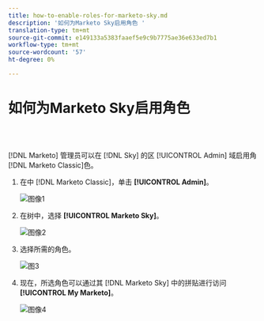 ```yaml
---
title: how-to-enable-roles-for-marketo-sky.md
description: '如何为Marketo Sky启用角色 '
translation-type: tm+mt
source-git-commit: e149133a5383faaef5e9c9b7775ae36e633ed7b1
workflow-type: tm+mt
source-wordcount: '57'
ht-degree: 0%

---
```



# 如何为Marketo Sky启用角色

<br> 

[!DNL Marketo] 管理员可以在 [!DNL Sky] 的区 [!UICONTROL Admin] 域启用角 [!DNL Marketo Classic]色。

1. 在中 [!DNL Marketo Classic]，单击 **[!UICONTROL Admin]**。

   ![图像1](/help/sky/assets/home/how-to-enable-roles-for-marketo-sky/how-to-enable-roles-for-marketo-sky-1.png)

1. 在树中，选择 **[!UICONTROL Marketo Sky]**。

   ![图像2](/help/sky/assets/home/how-to-enable-roles-for-marketo-sky/how-to-enable-roles-for-marketo-sky-2.png)

1. 选择所需的角色。

   ![图3](/help/sky/assets/home/how-to-enable-roles-for-marketo-sky/how-to-enable-roles-for-marketo-sky-3.png)

1. 现在，所选角色可以通过其 [!DNL Marketo Sky] 中的拼贴进行访问 **[!UICONTROL My Marketo]**。

   ![图像4](/help/sky/assets/home/how-to-enable-roles-for-marketo-sky/how-to-enable-roles-for-marketo-sky-4.png)